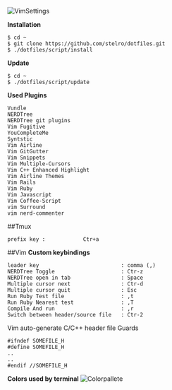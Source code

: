 ![VimSettings](http://s16.postimg.org/rx6kfhm6t/vimsettings.png)

**Installation**
```
$ cd ~
$ git clone https://github.com/stelro/dotfiles.git
$ ./dotfiles/script/install
```

**Update**
```
$ cd ~
$ ./dotfiles/script/update
```

**Used Plugins**
```
Vundle
NERDTree
NERDTree git plugins
Vim Fugitive
YouCompleteMe
Syntstic
Vim Airline
Vim GitGutter
Vim Snippets
Vim Multiple-Cursors
Vim C++ Enhanced Highlight
Vim Airline Themes
Vim Rails
Vim Ruby
Vim Javascript
Vim Coffee-Script
vim Surround
vim nerd-commenter
```

##Tmux
```
prefix key :			Ctr+a
```
##Vim
**Custom keybindings**
```
leader key							: comma (,)
NERDTree Toggle						: Ctr-z
NERDTree open in tab				: Space
Multiple cursor next				: Ctr-d
Multiple cursor quit				: Esc
Run Ruby Test file					: ,t
Run Ruby Nearest test				: ,T
Compile And run						: ,r
Switch between header/source file	: Ctr-2
```

Vim auto-generate C/C++ header file Guards
```
#ifndef SOMEFILE_H	
#define SOMEFILE_H
..
..
#endif //SOMEFILE_H
```



**Colors used by terminal**
![Colorpallete](http://s10.postimg.org/bknlpcwrt/pallete.png)
